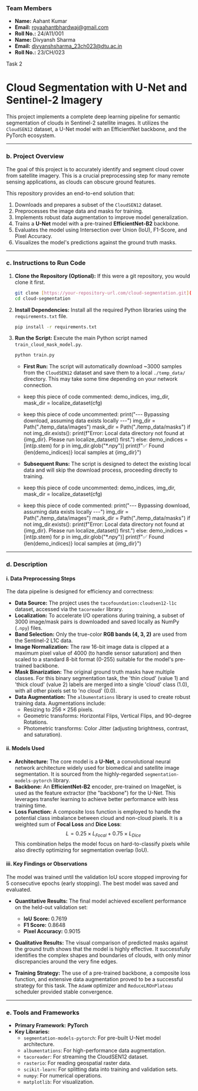 ### **Team Members**
* **Name:**     Aahant Kumar
* **Email:**    royaahantbhardwaj@gmail.com
* **Roll No.:** 24/A11/001 
* **Name:**     Divyansh Sharma
* **Email:**    divyanshsharma_23ch023@dtu.ac.in
* **Roll No.:** 23/CH/023



Task 2
# Cloud Segmentation with U-Net and Sentinel-2 Imagery

This project implements a complete deep learning pipeline for semantic segmentation of clouds in Sentinel-2 satellite images. It utilizes the `CloudSEN12` dataset, a U-Net model with an EfficientNet backbone, and the PyTorch ecosystem.


***
### **b. Project Overview**
The goal of this project is to accurately identify and segment cloud cover from satellite imagery. This is a crucial preprocessing step for many remote sensing applications, as clouds can obscure ground features.

This repository provides an end-to-end solution that:
1.  Downloads and prepares a subset of the `CloudSEN12` dataset.
2.  Preprocesses the image data and masks for training.
3.  Implements robust data augmentation to improve model generalization.
4.  Trains a **U-Net** model with a pre-trained **EfficientNet-B2** backbone.
5.  Evaluates the model using Intersection over Union (IoU), F1-Score, and Pixel Accuracy.
6.  Visualizes the model's predictions against the ground truth masks.

***
### **c. Instructions to Run Code**

1.  **Clone the Repository (Optional):**
    If this were a git repository, you would clone it first.
    ```bash
    git clone [https://your-repository-url.com/cloud-segmentation.git](https://your-repository-url.com/cloud-segmentation.git)
    cd cloud-segmentation
    ```

2.  **Install Dependencies:**
    Install all the required Python libraries using the `requirements.txt` file.
    ```bash
    pip install -r requirements.txt
    ```

3.  **Run the Script:**
    Execute the main Python script named `train_cloud_mask_model.py`.

    ```bash
    python train.py
    ```
    * **First Run:** The script will automatically download ~3000 samples from the `CloudSEN12` dataset and save them to a local `./temp_data/` directory. This may take some time depending on your network connection.
    * keep this piece of code commented:
    demo_indices, img_dir, mask_dir = localize_dataset(cfg)
    
    * keep this piece of code uncommented:
    print("--- Bypassing download, assuming data exists locally ---")
    img_dir = Path("./temp_data/images")
    mask_dir = Path("./temp_data/masks")
    if not img_dir.exists():
        print(f"Error: Local data directory not found at {img_dir}. Please run localize_dataset() first.")
    else:
        demo_indices = [int(p.stem) for p in img_dir.glob("*.npy")]
        print(f"✅ Found {len(demo_indices)} local samples at {img_dir}")

   
    * **Subsequent Runs:** The script is designed to detect the existing local data and will skip the download process, proceeding directly to training.
    * keep this piece of code uncommented:
    demo_indices, img_dir, mask_dir = localize_dataset(cfg)
    
    * keep this piece of code commented:
    print("--- Bypassing download, assuming data exists locally ---")
    img_dir = Path("./temp_data/images")
    mask_dir = Path("./temp_data/masks")
    if not img_dir.exists():
        print(f"Error: Local data directory not found at {img_dir}. Please run localize_dataset() first.")
    else:
        demo_indices = [int(p.stem) for p in img_dir.glob("*.npy")]
        print(f"✅ Found {len(demo_indices)} local samples at {img_dir}")

***
### **d. Description**

#### **i. Data Preprocessing Steps**

The data pipeline is designed for efficiency and correctness:
* **Data Source:** The project uses the `tacofoundation:cloudsen12-l1c` dataset, accessed via the `tacoreader` library.
* **Localization:** To accelerate I/O operations during training, a subset of 3000 image/mask pairs is downloaded and saved locally as NumPy (`.npy`) files.
* **Band Selection:** Only the true-color **RGB bands (4, 3, 2)** are used from the Sentinel-2 L1C data.
* **Image Normalization:** The raw 16-bit image data is clipped at a maximum pixel value of 4000 (to handle sensor saturation) and then scaled to a standard 8-bit format (0-255) suitable for the model's pre-trained backbone.
* **Mask Binarization:** The original ground truth masks have multiple classes. For this binary segmentation task, the 'thin cloud' (value 1) and 'thick cloud' (value 2) labels are merged into a single 'cloud' class (1.0), with all other pixels set to 'no cloud' (0.0).
* **Data Augmentation:** The `albumentations` library is used to create robust training data. Augmentations include:
    * Resizing to $256 \times 256$ pixels.
    * Geometric transforms: Horizontal Flips, Vertical Flips, and 90-degree Rotations.
    * Photometric transforms: Color Jitter (adjusting brightness, contrast, and saturation).

#### **ii. Models Used**
* **Architecture:** The core model is a **U-Net**, a convolutional neural network architecture widely used for biomedical and satellite image segmentation. It is sourced from the highly-regarded `segmentation-models-pytorch` library.
* **Backbone:** An **EfficientNet-B2** encoder, pre-trained on ImageNet, is used as the feature extractor (the "backbone") for the U-Net. This leverages transfer learning to achieve better performance with less training time.
* **Loss Function:** A composite loss function is employed to handle the potential class imbalance between cloud and non-cloud pixels. It is a weighted sum of **Focal Loss** and **Dice Loss**:
    $$ L = 0.25 \times L_{Focal} + 0.75 \times L_{Dice} $$
    This combination helps the model focus on hard-to-classify pixels while also directly optimizing for segmentation overlap (IoU).

#### **iii. Key Findings or Observations**
The model was trained until the validation IoU score stopped improving for 5 consecutive epochs (early stopping). The best model was saved and evaluated.

* **Quantitative Results:** The final model achieved excellent performance on the held-out validation set:
    * **IoU Score:** 0.7619
    * **F1 Score:** 0.8648
    * **Pixel Accuracy:** 0.9015

* **Qualitative Results:** The visual comparison of predicted masks against the ground truth shows that the model is highly effective. It successfully identifies the complex shapes and boundaries of clouds, with only minor discrepancies around the very fine edges.

* **Training Strategy:** The use of a pre-trained backbone, a composite loss function, and extensive data augmentation proved to be a successful strategy for this task. The `AdamW` optimizer and `ReduceLROnPlateau` scheduler provided stable convergence.

***
### **e. Tools and Frameworks**
* **Primary Framework:** **PyTorch**
* **Key Libraries:**
    * `segmentation-models-pytorch`: For pre-built U-Net model architecture.
    * `albumentations`: For high-performance data augmentation.
    * `tacoreader`: For streaming the CloudSEN12 dataset.
    * `rasterio`: For reading geospatial raster data.
    * `scikit-learn`: For splitting data into training and validation sets.
    * `numpy`: For numerical operations.
    * `matplotlib`: For visualization.
